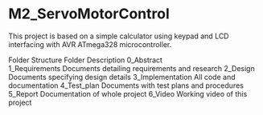 # M2_ServoMotorControl
This project is based on a simple calculator using keypad and LCD interfacing with AVR ATmega328 microcontroller.

Folder Structure
Folder	Description
0_Abstract	
1_Requirements	Documents detailing requirements and research
2_Design	Documents specifying design details
3_Implementation	All code and documentation
4_Test_plan	Documents with test plans and procedures
5_Report	Documentation of whole project
6_Video	Working video of this project
